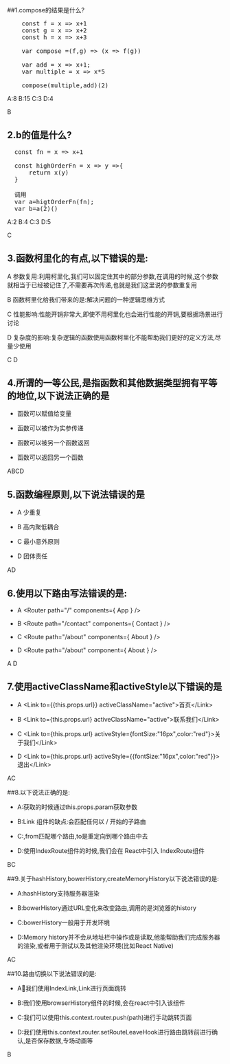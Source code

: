 ##1.compose的结果是什么?

<pre>
    const f = x => x+1
    const g = x => x+2
    const h = x => x+3
    
    var compose =(f,g) => (x => f(g))
      
    var add = x => x+1;
    var multiple = x => x*5
    
    compose(multiple,add)(2)
</pre>


A:8   B:15  C:3   D:4

B




## 2.b的值是什么?

<pre>
  const fn = x => x+1
  
  const highOrderFn = x => y =>{
      return x(y)
  }
  
  调用
  var a=higtOrderFn(fn);
  var b=a(2)()
</pre>

 A:2   B:4   C:3   D:5

C

## 3.函数柯里化的有点,以下错误的是:

A 参数复用:利用柯里化,我们可以固定住其中的部分参数,在调用的时候,这个参数就相当于已经被记住了,不需要再次传递,也就是我们这里说的参数重复用

B 函数柯里化给我们带来的是:解决问题的一种逻辑思维方式

C 性能影响:性能开销非常大,即使不用柯里化也会进行性能的开销,要根据场景进行讨论

D 复杂度的影响:复杂逻辑的函数使用函数柯里化不能帮助我们更好的定义方法,尽量少使用

C D




## 4.所谓的一等公民,是指函数和其他数据类型拥有平等的地位,以下说法正确的是

 - 函数可以赋值给变量
 
 - 函数可以被作为实参传递
 
 - 函数可以被另一个函数返回
 
 - 函数可以返回另一个函数

ABCD
 
 

## 5.函数编程原则,以下说法错误的是

- A 少重复

- B 高内聚低耦合

- C 最小意外原则

- D 团体责任

AD



## 6.使用以下路由写法错误的是:

- A <Router path="/" components={ App } />

- B <Route path="/contact" components={ Contact } />

- C <Route path="/about" components={ About } />

- D <Route path="/about" component={ About } />

A D



## 7.使用activeClassName和activeStyle以下错误的是

- A &lt;Link to={{this.props.url}} activeClassName="active"&gt;首页&lt;/Link&gt;

- B &lt;Link to={this.props.url} activeClassName="active">联系我们&lt;/Link&gt;

- C &lt;Link to={this.props.url} activeStyle={fontSize:"16px",color:"red"}&gt;关于我们&lt;/Link&gt;

- D &lt;Link to={this.props.url} activeStyle={{fontSize:"16px",color:"red"}}&gt;退出&lt;/Link&gt;

AC



##8.以下说法正确的是:

- A:获取的时候通过this.props.param获取参数

- B:Link 组件的缺点:会匹配任何以 / 开始的子路由

- C:<Redirect from="about" to="about/react/router"/>,from匹配哪个路由,to是重定向到哪个路由中去

- D:使用IndexRoute组件的时候,我们会在 React中引入 IndexRoute组件

BC



##9.关于hashHistory,bowerHistory,createMemoryHistory以下说法错误的是:

- A:hashHistory支持服务器渲染

- B:bowerHistory通过URL变化来改变路由,调用的是浏览器的history

- C:bowerHistory一般用于开发环境

- D:Memory history并不会从地址栏中操作或是读取,他能帮助我们完成服务器的渲染,或者用于测试以及其他渲染环境(比如React Native)

AC


##10.路由切换以下说法错误的是:

- A:link:我们使用IndexLink,Link进行页面跳转

- B:我们使用browserHistory组件的时候,会在react中引入该组件

- C:我们可以使用this.context.router.push(path)进行手动跳转页面

- D:我们使用this.context.router.setRouteLeaveHook进行路由跳转前进行确认,是否保存数据,专场动画等

B